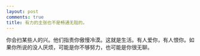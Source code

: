 ```yaml
---
layout: post
comments: true
title: 有力的主张也不是畅通无阻的。
---
```




你会扫某些人的兴。他们指责你傲慢冷漠。这就是生活。有人爱你，有人恨你。如果你所说的没人厌烦，可能是你不够努力，也可能是你很无聊。


